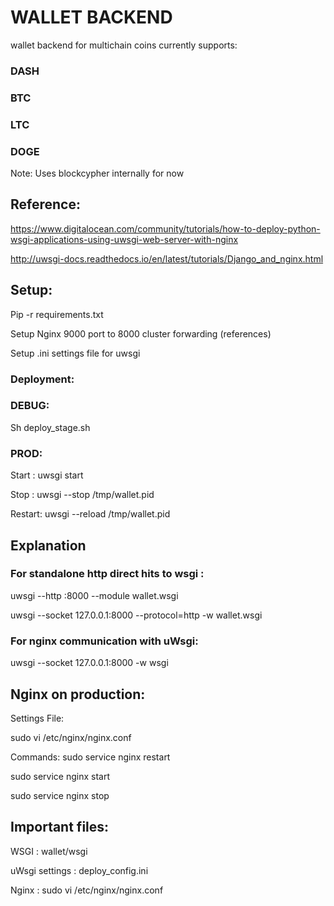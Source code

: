 # WALLET BACKEND

 wallet backend  for multichain coins currently supports:

 ### DASH
 
 ### BTC
 
 ### LTC
 
 ### DOGE
 
 Note: Uses blockcypher internally for now



## Reference:
https://www.digitalocean.com/community/tutorials/how-to-deploy-python-wsgi-applications-using-uwsgi-web-server-with-nginx

http://uwsgi-docs.readthedocs.io/en/latest/tutorials/Django_and_nginx.html

## Setup:
Pip -r requirements.txt

Setup Nginx 9000 port to 8000 cluster forwarding (references)

Setup .ini settings file for uwsgi


### Deployment:

### DEBUG:

Sh deploy_stage.sh

### PROD:

Start : uwsgi start

Stop : uwsgi --stop /tmp/wallet.pid

Restart: uwsgi --reload /tmp/wallet.pid


## Explanation

### For standalone http direct hits to wsgi :

uwsgi --http :8000 --module wallet.wsgi

uwsgi --socket 127.0.0.1:8000 --protocol=http -w wallet.wsgi

### For nginx communication with uWsgi:

uwsgi --socket 127.0.0.1:8000 -w wsgi

## Nginx on production: 

Settings File:

sudo vi /etc/nginx/nginx.conf

Commands:
sudo service nginx restart

sudo service nginx start

sudo service nginx stop

## Important files:

WSGI : wallet/wsgi

uWsgi settings : deploy_config.ini

Nginx : sudo vi /etc/nginx/nginx.conf

